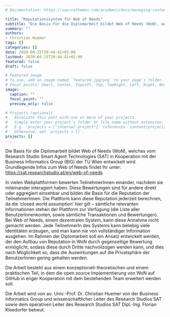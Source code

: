 ```yaml
---
# Documentation: https://sourcethemes.com/academic/docs/managing-content/

title: "Reputationssystem für Web of Needs"
subtitle: "Die Basis für die Diplomarbeit bildet Web of Needs (WoN), welches vom Research Studio Smart Agent Technologies (SAT) in Kooperation mit der Business Informatics Group (BIG) der TU Wien entwickelt wird."
summary: ""
authors:
- Christian Huemer
tags: []
categories: []
date: 2020-04-25T20:44:41+02:00
lastmod: 2020-04-25T20:44:41+02:00
featured: false
draft: false

# Featured image
# To use, add an image named `featured.jpg/png` to your page's folder.
# Focal points: Smart, Center, TopLeft, Top, TopRight, Left, Right, BottomLeft, Bottom, BottomRight.
image:
  caption: ""
  focal_point: ""
  preview_only: false

# Projects (optional).
#   Associate this post with one or more of your projects.
#   Simply enter your project's folder or file name without extension.
#   E.g. `projects = ["internal-project"]` references `content/project/deep-learning/index.md`.
#   Otherwise, set `projects = []`.
projects: []
---
```


Die Basis für die Diplomarbeit bildet Web of Needs (WoN), welches vom Research Studio Smart Agent Technologies (SAT) in 
Kooperation mit der Business Informatics Group (BIG) der TU Wien entwickelt wird. Grundlegende Infos zum Web of 
Needs findet Ihr unter: https://sat.researchstudio.at/en/web-of-needs

In vielen Webplattformen bewerten TeilnehmerInnen einander, nachdem sie miteinander interagiert haben. 
Diese Bewertungen sind für andere direkt oder aggregiert einsehbar und bilden die Basis für die Reputation der 
TeilnehmerInnen. Die Plattform kann diese Reputation jederzeit berechnen, da die ‘closed world assumption’ hier gilt – 
sämtliche relevanten Informationen stehen der Plattform zur Verfügung (die Liste aller BenutzerInnenkonten, 
sowie sämtliche Transaktionen und Bewertungen). Bei Web of Needs, einem dezentralen System, kann diese Annahme nicht 
gemacht werden. Jede TeilnehmerIn des Systems kann beliebig viele Identitäten erzeugen, und man kann nie von 
vollständiger Information ausgehen. Im Rahmen der Diplomarbeit soll ein Ansatz entwickelt werden, der den Aufbau von 
Reputation in WoN durch gegenseitige Bewertung ermöglicht, sodass diese durch Dritte nachvollzogen werden kann, und 
dies nach Möglichkeit so, dass die Auswirkungen auf die Privatsphäre der BenutzerInnen gering gehalten werden.

Die Arbeit besteht aus einem konzeptionell-theoretischen und einem praktischen Teil, in dem die open source 
Implementierung von WoN auf GitHub in enger Kooperation mit dem bestehenden Team erweitert werden soll.

Die Arbeit wird von ao. Univ.-Prof. Dr. Christian Huemer von der Business Informatics Group und wissenschaftlicher 
Leiter des Research Studios SAT sowie dem operativen Leiter des Research Studios SAT Dipl.-Ing. Florian Kleedorfer 
betreut.
